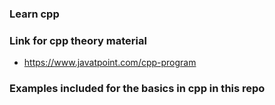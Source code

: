 ### Learn cpp

### Link for cpp theory material

- https://www.javatpoint.com/cpp-program

### Examples included for the basics in cpp in this repo
